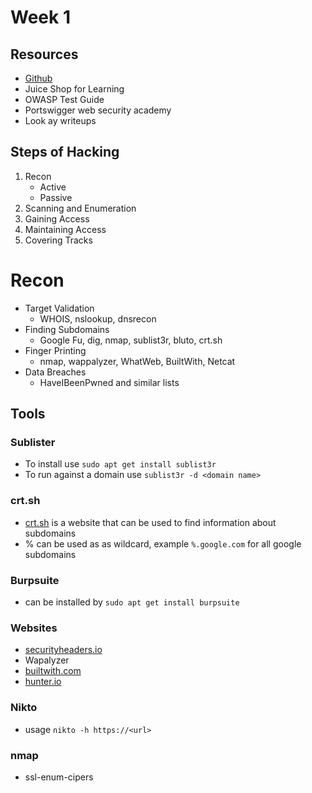 # Week 1

## Resources

- [Github](github.com/hmaverickadams)
- Juice Shop for Learning
- OWASP Test Guide
- Portswigger web security academy
- Look ay writeups

## Steps of Hacking

1. Recon
   - Active
   - Passive
2. Scanning and Enumeration
3. Gaining Access
4. Maintaining Access
5. Covering Tracks

# Recon

- Target Validation
  - WHOIS, nslookup, dnsrecon
- Finding Subdomains
  - Google Fu, dig, nmap, sublist3r, bluto, crt.sh
- Finger Printing
  - nmap, wappalyzer, WhatWeb, BuiltWith, Netcat
- Data Breaches
  - HaveIBeenPwned and similar lists

## Tools

### Sublister

- To install use `sudo apt get install sublist3r`
- To run against a domain use `sublist3r -d <domain name>`

### crt.sh

- [crt.sh](crt.sh) is a website that can be used to find information about subdomains
- % can be used as as wildcard, example `%.google.com` for all google subdomains

### Burpsuite

- can be installed by `sudo apt get install burpsuite`

### Websites

- [securityheaders.io](securityheaders.io)
- Wapalyzer
- [builtwith.com](builtwith.com)
- [hunter.io](hunter.io)

### Nikto

- usage `nikto -h https://<url>`

### nmap

- ssl-enum-cipers

